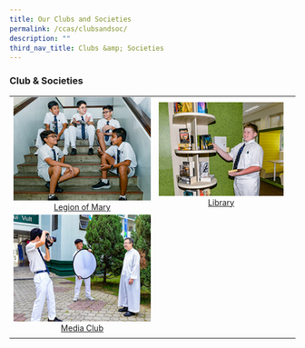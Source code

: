 ```yaml
---
title: Our Clubs and Societies
permalink: /ccas/clubsandsoc/
description: ""
third_nav_title: Clubs &amp; Societies
---
```

###  **Club &amp; Societies**

|  |  |  |
|:---:|:---:|:---:|
|<a href="/cca/Clubs-and-Societies/legion-of-mary/"><img style="width:400px; aspect-ratio: 4/3" src="/images/2022_Migration/legion%20of%20mary.jpg"></a>[Legion of Mary](/cca/Clubs-and-Societies/legion-of-mary/) | <a href="/cca/Clubs-and-Societies/library/"><img style="width:400px; aspect-ratio: 4/3" src="/images/2022_Migration/Library.jpg"></a>[Library](/cca/Clubs-and-Societies/library/) | 
<a href="/cca/Clubs-and-Societies/media-club/"><img style="width:400px; aspect-ratio: 4/34/3" src="/images/2022_Migration/media%20and%20design.jpg">Media Club</a> |
||||